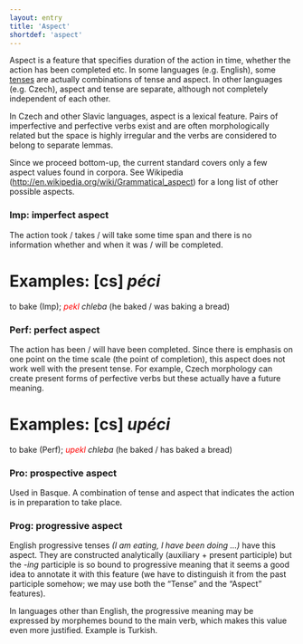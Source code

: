 ```yaml
---
layout: entry
title: 'Aspect'
shortdef: 'aspect'
---
```


Aspect is a feature
that specifies duration of the action in time, whether the action has
been completed etc. In some languages (e.g. English), some <a href="Tense.html">tenses</a> are
actually combinations of tense and aspect. In other languages (e.g.
Czech), aspect and tense are separate, although not completely
independent of each other.

In
Czech and other Slavic languages, aspect is a lexical feature. Pairs
of imperfective and perfective verbs exist and are often
morphologically related but the space is highly irregular and the
verbs are considered to belong to separate lemmas.

Since we proceed bottom-up, the current standard
covers only a few aspect values found in corpora.
See Wikipedia
(<A HREF="http://en.wikipedia.org/wiki/Grammatical_aspect">http://en.wikipedia.org/wiki/Grammatical_aspect</A>)
for a long list of other possible aspects.

### Imp: imperfect aspect

The action took / takes / will take some
time span and there is no information whether and when it was / will
be completed.

Examples: [cs]<I>
</I><I>péci</I>
=
to bake (Imp); <span style='color: red'><I>pekl</I></span><I>
chleba</I>
(he
baked / was baking a bread)

### Perf: perfect aspect

The action has been / will have been
completed. Since there is emphasis on one point on the time scale
(the point of completion), this aspect does not work well with the
present tense. For example, Czech morphology can create present forms
of perfective verbs but these actually have a future meaning.

Examples: [cs]<I>
</I><I>up</I><I>éci</I>
=
to bake (Perf); <span style='color: red'><I>upekl</I></span><I>
chleba</I>
(he
baked / has baked a bread)

### Pro: prospective aspect

Used in Basque. A combination
of tense and aspect that indicates the action is in preparation to
take place.

### Prog: progressive aspect

English
progressive tenses <I>(I am eating, I
have been doing &hellip;)</I> have this
aspect. They are constructed analytically (auxiliary + present
participle) but the <I>-ing</I>
participle is so bound to progressive meaning that it seems a good
idea to annotate it with this feature (we have to distinguish it from
the past participle somehow; we may use both the &ldquo;Tense&rdquo;
and the &ldquo;Aspect&rdquo; features).

In
languages other than English, the progressive meaning may be
expressed by morphemes bound to the main verb, which makes this value
even more justified. Example is Turkish.
